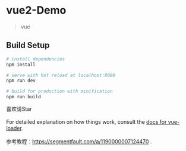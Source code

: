 # vue2-Demo

> vue

## Build Setup

``` bash
# install dependencies
npm install

# serve with hot reload at localhost:8080
npm run dev

# build for production with minification
npm run build
```

喜欢请Star<br /><br />
For detailed explanation on how things work, consult the [docs for vue-loader](http://vuejs.github.io/vue-loader).<br /><br />
参考教程：https://segmentfault.com/a/1190000007124470
.
